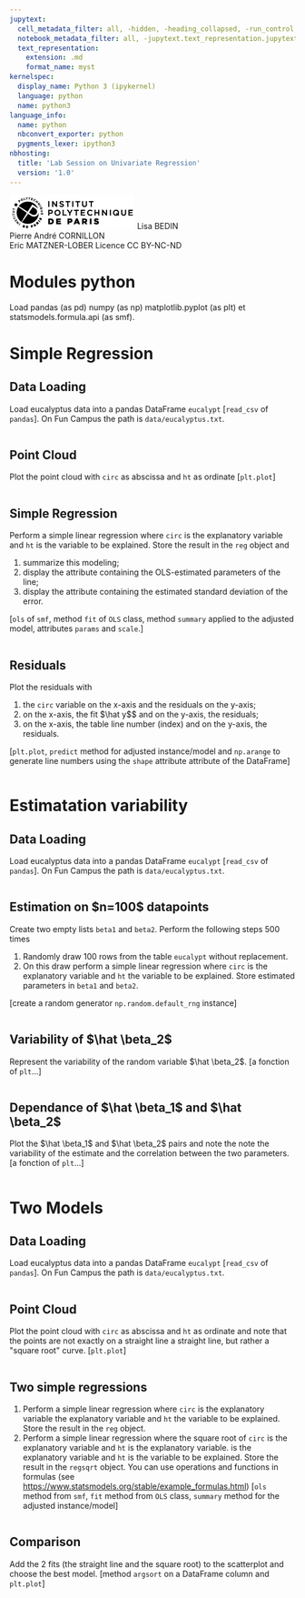 ```yaml
---
jupytext:
  cell_metadata_filter: all, -hidden, -heading_collapsed, -run_control, -trusted
  notebook_metadata_filter: all, -jupytext.text_representation.jupytext_version, -jupytext.text_representation.format_version, -language_info.version, -language_info.codemirror_mode.version, -language_info.codemirror_mode, -language_info.file_extension, -language_info.mimetype, -toc
  text_representation:
    extension: .md
    format_name: myst
kernelspec:
  display_name: Python 3 (ipykernel)
  language: python
  name: python3
language_info:
  name: python
  nbconvert_exporter: python
  pygments_lexer: ipython3
nbhosting:
  title: 'Lab Session on Univariate Regression'
  version: '1.0'
---
```


<div class="licence">
<span><img src="media/logo_IPParis.png" /></span>
<span>Lisa BEDIN<br />Pierre André CORNILLON<br />Eric MATZNER-LOBER</span>
<span>Licence CC BY-NC-ND</span>
</div>

# Modules python
Load pandas (as pd) numpy (as np) matplotlib.pyplot (as plt) et statsmodels.formula.api (as smf).

# Simple Regression

## Data Loading
Load eucalyptus data into a pandas DataFrame `eucalypt`
\[`read_csv` of `pandas`\]. On Fun Campus the path is `data/eucalyptus.txt`.


```{code-cell} python

```

## Point Cloud
Plot the point cloud with `circ` as abscissa and `ht` as ordinate
\[`plt.plot`\]


```{code-cell} python

```

## Simple Regression
Perform a simple linear regression where `circ` is the explanatory variable
and `ht` is the variable to be explained. Store the result
in the `reg` object and 
1. summarize this modeling;
2. display the attribute containing the OLS-estimated parameters of the line;
3. display the attribute containing the estimated standard deviation of the error.

\[`ols` of `smf`, method `fit` of `OLS` class, 
method `summary` applied to the adjusted model,
attributes `params` and `scale`.\]


```{code-cell} python

```

## Residuals
Plot the residuals with
1. the `circ` variable on the x-axis and the residuals on the y-axis;
2. on the x-axis, the fit \$\hat y\$$ and on the y-axis, the residuals;
3. on the x-axis, the table line number (index) and on the y-axis, the residuals.

\[`plt.plot`, `predict` method for adjusted instance/model and `np.arange` to generate line numbers using the `shape` attribute attribute of the DataFrame\]


```{code-cell} python

```

# Estimatation variability

## Data Loading
Load eucalyptus data into a pandas DataFrame `eucalypt`
\[`read_csv` of `pandas`\]. On Fun Campus the path is `data/eucalyptus.txt`.


```{code-cell} python

```

## Estimation on \$n=100\$ datapoints
Create two empty lists `beta1` and `beta2`.
Perform the following steps 500 times
1. Randomly draw 100 rows from the table `eucalypt` without replacement.
2. On this draw perform a simple linear regression
   where `circ` is the explanatory variable and `ht` the variable to be explained. Store estimated parameters in `beta1` and `beta2`.
   
\[create a random generator `np.random.default_rng` instance\]


```{code-cell} python

```

## Variability of \$\hat \beta_2\$
Represent the variability of the random variable \$\hat \beta_2\$.
\[a fonction of `plt`...\]


```{code-cell} python

```

## Dependance of \$\hat \beta_1\$ and \$\hat \beta_2\$
Plot the \$\hat \beta_1\$ and \$\hat \beta_2\$ pairs and note the
note the variability of the estimate and the correlation
between the two parameters.
\[a fonction of `plt`...\]


```{code-cell} python

```

# Two Models

## Data Loading
Load eucalyptus data into a pandas DataFrame `eucalypt`
\[`read_csv` of `pandas`\]. On Fun Campus the path is `data/eucalyptus.txt`.


```{code-cell} python

```

## Point Cloud
Plot the point cloud with `circ` as abscissa and `ht` as ordinate
and note that the points are not exactly on a straight line
a straight line, but rather a "square root" curve.
\[`plt.plot`\]


```{code-cell} python

```

## Two simple regressions
1. Perform a simple linear regression where `circ` is the explanatory variable
   the explanatory variable and `ht` the variable to be explained.
   Store the result in the `reg` object.
2. Perform a simple linear regression where the square root of `circ` is the explanatory variable and `ht` is the explanatory variable.
   is the explanatory variable and `ht` is the variable to be explained.
   Store the result in the `regsqrt` object. You can use
   operations and functions in formulas
   (see https://www.statsmodels.org/stable/example_formulas.html)
\[`ols` method from `smf`, `fit` method from `OLS` class, 
`summary` method for the adjusted instance/model\]


```{code-cell} python

```

## Comparison
Add the 2 fits (the straight line and the square root) to the scatterplot
and choose the best model.
\[method `argsort` on a DataFrame column and `plt.plot`\]


```{code-cell} python

```
